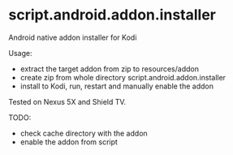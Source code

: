 # script.android.addon.installer
Android native addon installer for Kodi

Usage: 
<ul>
<li>extract the target addon from zip to resources/addon</li>
<li>create zip from whole directory script.android.addon.installer</li>
<li>install to Kodi, run, restart and manually enable the addon</li>
</ul>

Tested on Nexus 5X and Shield TV.

TODO:
<ul>
<li>check cache directory with the addon</li>
<li>enable the addon from script</li>
</ul>

